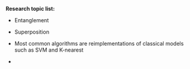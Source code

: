 **Research topic list:**
- Entanglement
- Superposition


- Most common algorithms are reimplementations of classical models such as SVM and K-nearest
- 